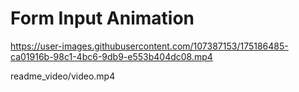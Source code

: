 # Form Input Animation


https://user-images.githubusercontent.com/107387153/175186485-ca01916b-98c1-4bc6-9db9-e553b404dc08.mp4

readme_video/video.mp4
